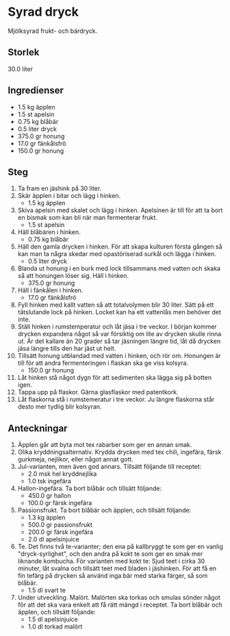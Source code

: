 # Syrad dryck
Mjölksyrad frukt- och bärdryck.

## Storlek
30.0 liter 

## Ingredienser
- 1.5 kg äpplen
- 1.5 st apelsin
- 0.75 kg blåbär
- 0.5 liter dryck
- 375.0 gr honung
- 17.0 gr fänkålsfrö
- 150.0 gr honung


## Steg
1. Ta fram en jäshink på 30 liter.
2. Skär äpplen i bitar och lägg i hinken.
    - 1.5 kg äpplen
3. Skiva apelsin med skalet och lägg i hinken. Apelsinen är till för att ta bort en bismak som kan bli när man fermenterar frukt.
    - 1.5 st apelsin
4. Häll blåbären i hinken.
    - 0.75 kg blåbär
5. Häll den gamla drycken i hinken. För att skapa kulturen första gången så kan man ta några skedar med opastöriserad surkål och lägga i hinken.
    - 0.5 liter dryck
6. Blanda ut honung i en burk med lock tillsammans med vatten och skaka så att honungen löser sig. Häll i hinken.
    - 375.0 gr honung
7. Häll i fänkålen i hinken.
    - 17.0 gr fänkålsfrö
8. Fyll hinken med kallt vatten så att totalvolymen blir 30 liter. Sätt på ett tätslutande lock på hinken. Locket kan ha ett vattenlås men behöver det inte.
9. Ställ hinken i rumstemperatur och låt jäsa i tre veckor. I början kommer drycken expandera något så var försiktig om lite av drycken skulle rinna ut. Är det kallare än 20 grader så tar jäsningen längre tid, låt då drycken jäsa längre tills den har jäst ut helt.
10. Tillsätt honung utblandad med vatten i hinken, och rör om. Honungen är till för att andra fermenteringen i flaskan ska ge viss kolsyra.
    - 150.0 gr honung
11. Låt hinken stå något dygn för att sedimenten ska lägga sig på botten igen.
12. Tappa upp på flaskor. Gärna glasflaskor med patentkork.
13. Låt flaskorna stå i rumstemeratur i tre veckor. Ju längre flaskorna står desto mer tydlig blir kolsyran.


## Anteckningar
1. Äpplen går att byta mot tex rabarber som ger en annan smak.
2. Olika kryddningsalternativ. Krydda drycken med tex chili, ingefära, färsk gurkmeja, nejlikor, eller något annat gott.
3. Jul-varianten, men även god annars. Tillsätt följande till receptet:
    - 2.0 msk hel kryddnejlika
    - 1.0 tsk ingefära
4. Hallon-ingefära. Ta bort blåbär och tillsätt följande:
    - 450.0 gr hallon
    - 100.0 gr färsk ingefära
5. Passionsfrukt. Ta bort blåbär och äpplen, och tillsätt följande:
    - 1.3 kg äpplen
    - 500.0 gr passionsfrukt
    - 200.0 gr färsk ingefära
    - 2.0 dl apelsinjuice
6. Te. Det finns två te-varianter; den ena på kallbryggt te som ger en vanlig "dryck-syrlighet", och den andra på kokt te som ger en smak mer liknande kombucha. För varianten med kokt te: Sjud teet i cirka 30 minuter, låt svalna och tillsätt teet med bladen i jäshinken. För att få en fin tefärg på drycken så använd inga bär med starka färger, så som blåbär.
    - 1.5 dl svart te
7. Under utveckling. Malört. Malörten ska torkas och smulas sönder något för att det ska vara enkelt att få rätt mängd i receptet. Ta bort blåbär och äpplen, och tillsätt följande:
    - 1.5 dl apelsinjuice
    - 1.0 dl torkad malört


